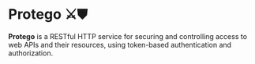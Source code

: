 # Protego ⚔︎⛊
**Protego** is a RESTful HTTP service for securing and controlling access to web APIs and their resources, using token-based authentication and authorization.
